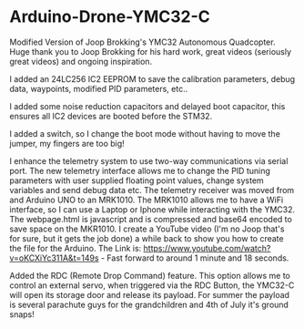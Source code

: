 # Arduino-Drone-YMC32-C
Modified Version of Joop Brokking's YMC32 Autonomous Quadcopter.  Huge thank you to Joop Brokking for his hard work, great videos (seriously great videos) and ongoing inspiration.

I added an 24LC256 IC2 EEPROM to save the calibration parameters, debug data, waypoints, modified PID parameters, etc..

I added some noise reduction capacitors and delayed boot capacitor, this ensures all IC2 devices are booted before the STM32.

I added a switch, so I change the boot mode without having to move the jumper, my fingers are too big!

I enhance the telemetry system to use two-way communications via serial port.  The new telemetry interface allows me to change the PID tuning parameters with user supplied floating point values, change system variables and send debug data etc. 
The telemetry receiver was moved from and Arduino UNO to an MRK1010.  The MRK1010 allows me to have a WiFi interface, so I can use a Laptop or Iphone while interacting with the YMC32.  The webpage.html is javascript and is compressed and base64 encoded to save space on the MKR1010.  I create a YouTube video (I'm no Joop that's for sure, but it gets the job done) a while back to show you how to create the file for the Arduino.  The Link is:
https://www.youtube.com/watch?v=oKCXiYc311A&t=149s - Fast forward to around 1 minute and 18 seconds.

Added the RDC (Remote Drop Command) feature.  This option allows me to control an external servo, when triggered via the RDC Button, the YMC32-C will open its storage door and release its payload.  For summer the payload is several parachute guys for the grandchildren and 4th of July it's ground snaps!

